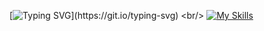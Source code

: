 [![Typing SVG](https://readme-typing-svg.demolab.com?font=Fira+Code&pause=1000&random=false&width=435&lines=NT+DEVELOPER+ALWAYS+BE+%5BLEARNING%5D+!)](https://git.io/typing-svg)
<br/>
[![My Skills](https://skillicons.dev/icons?i=kali,js,css,react,php)](https://skillicons.dev)
